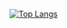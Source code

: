 [![Top Langs](https://github-readme-stats.vercel.app/api/top-langs/?username={Kan-O435}
)](https://github.com/anuraghazra/github-readme-stats)


<!--
**Kan-O435/Kan-O435** is a ✨ _special_ ✨ repository because its `README.md` (this file) appears on your GitHub profile.

Here are some ideas to get you started:

- 🔭 I’m currently working on ...
- 🌱 I’m currently learning ...
- 👯 I’m looking to collaborate on ...
- 🤔 I’m looking for help with ...
- 💬 Ask me about ...
- 📫 How to reach me: ...
- 😄 Pronouns: ...
- ⚡ Fun fact: ...
-->
